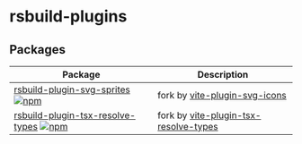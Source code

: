 # rsbuild-plugins

## Packages

| Package                                                                                                                                                                                                   | Description                                                                                                               |
| --------------------------------------------------------------------------------------------------------------------------------------------------------------------------------------------------------- | ------------------------------------------------------------------------------------------------------------------------- |
| [rsbuild-plugin-svg-sprites](./packages/svg-sprites)  [![npm](https://img.shields.io/npm/v/rsbuild-plugin-svg-sprites)](https://www.npmjs.com/package/rsbuild-plugin-svg-sprites)                         | fork by [vite-plugin-svg-icons](https://github.com/vbenjs/vite-plugin-svg-icons)                                          |
| [rsbuild-plugin-tsx-resolve-types](./packages/tsx-resolve-types)  [![npm](https://img.shields.io/npm/v/rsbuild-plugin-tsx-resolve-types)](https://www.npmjs.com/package/rsbuild-plugin-tsx-resolve-types) | fork by [vite-plugin-tsx-resolve-types](https://github.com/aibayanyu20/vite-plugins/tree/main/packages/tsx-resolve-types) |
